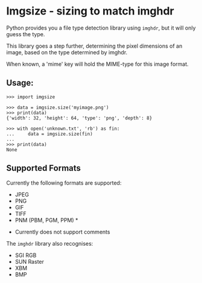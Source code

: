 # Imgsize - sizing to match imghdr

Python provides you a file type detection library using `imghdr`, but it will
only guess the type.

This library goes a step further, determining the pixel dimensions of an image,
based on the type determined by imghdr.

When known, a 'mime' key will hold the MIME-type for this image format.

## Usage:

    >>> import imgsize

    >>> data = imgsize.size('myimage.png')
    >>> print(data)
    {'width': 32, 'height': 64, 'type': 'png', 'depth': 8}

    >>> with open('unknown.txt', 'rb') as fin:
    ...     data = imgsize.size(fin)
    ...
    >>> print(data)
    None

## Supported Formats

Currently the following formats are supported:

- JPEG
- PNG
- GIF
- TIFF
- PNM (PBM, PGM, PPM) *

* Currently does not support comments

The `imghdr` library also recognises:

- SGI RGB
- SUN Raster
- XBM
- BMP
